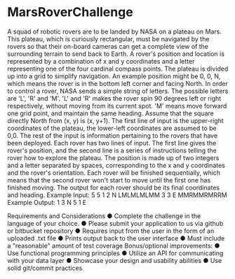 # MarsRoverChallenge
A squad of robotic rovers are to be landed by NASA on a plateau on Mars. This plateau,
which is curiously rectangular, must be navigated by the rovers so that their on-board
cameras can get a complete view of the surrounding terrain to send back to Earth.
A rover's position and location is represented by a combination of x and y coordinates
and a letter representing one of the four cardinal compass points. The plateau is divided
up into a grid to simplify navigation. An example position might be 0, 0, N, which means
the rover is in the bottom left corner and facing North.
In order to control a rover, NASA sends a simple string of letters. The possible letters
are 'L', 'R' and 'M'. 'L' and 'R' makes the rover spin 90 degrees left or right respectively,
without moving from its current spot. 'M' means move forward one grid point, and
maintain the same heading.
Assume that the square directly North from (x, y) is (x, y+1).
The first line of input is the upper-right coordinates of the plateau, the lower-left
coordinates are assumed to be 0,0. The rest of the input is information pertaining to the
rovers that have been deployed. Each rover has two lines of input. The first line gives
the rover's position, and the second line is a series of instructions telling the rover how
to explore the plateau.
The position is made up of two integers and a letter separated by spaces,
corresponding to the x and y coordinates and the rover's orientation.
Each rover will be finished sequentially, which means that the second rover won't start
to move until the first one has finished moving.
The output for each rover should be its final coordinates and heading.
Example Input:
5 5
1 2 N
LMLMLMLMM
3 3 E
MMRMMRMRRM
Example Output:
1 3 N
5 1 E

Requirements and Considerations
● Complete the challenge in the language of your choice.
● Please submit your application to us via github or bitbucket repository
● Requires input from the user in the form of an uploaded .txt file
● Prints output back to the user interface
● Must include a "reasonable" amount of test coverage
Bonus/optional improvements:
● Use functional programming principles
● Utilize an API for communicating with your data layer
● Showcase your design and usability abilities
● Use solid git/commit practices

